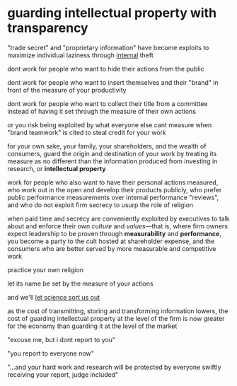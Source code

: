 # guarding intellectual property with transparency

"trade secret" and "proprietary information" have become exploits to maximize individual laziness through [internal](https://en.wikipedia.org/wiki/Theory_of_the_firm) theft

dont work for people who want to hide their actions from the public

dont work for people who want to insert themselves and their "brand" in front of the measure of your productivity

dont work for people who want to collect their title from a committee instead of having it set through the measure of their own actions

or you risk being exploited by what everyone else cant measure when "brand teamwork" is cited to steal credit for your work

for your own sake, your family, your shareholders, and the wealth of consumers, guard the origin and destination of your work by treating its measure as no different than the information produced from investing in research, or **intellectual property**

work for people who also want to have their personal actions measured, who work out in the open and develop their products publicly, who prefer public performance measurements over internal performance "reviews", and who do not exploit firm secrecy to usurp the role of religion

when paid time and secrecy are conveniently exploited by executives to talk about and enforce their own *culture* and *values*—that is, where firm owners expect leadership to be proven through **measurability** and **performance**, you become a party to the cult hosted at shareholder expense, and the consumers who are better served by more measurable and competitive work

practice your own religion

let its name be set by the measure of your actions

and we'll [let science sort us out](https://www.google.com/search?q=matthew+7+20&num=9)

as the cost of transmitting, storing and transforming information lowers, the cost of guarding intellectual property at the level of the firm is now greater for the economy than guarding it at the level of the market

"excuse me, but i dont report to you"

"you report to everyone now"

"...and your hard work and research will be protected by everyone swiftly receiving your report, judge included"